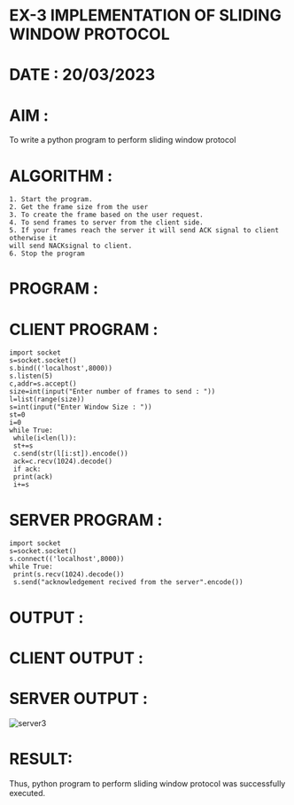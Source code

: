 # EX-3 IMPLEMENTATION OF SLIDING WINDOW PROTOCOL

# DATE : 20/03/2023

# AIM :
To write a python program to perform sliding window protocol

# ALGORITHM :
```
1. Start the program.
2. Get the frame size from the user
3. To create the frame based on the user request.
4. To send frames to server from the client side.
5. If your frames reach the server it will send ACK signal to client otherwise it
will send NACKsignal to client.
6. Stop the program
```
# PROGRAM :
# CLIENT PROGRAM :
```
import socket
s=socket.socket()
s.bind(('localhost',8000))
s.listen(5)
c,addr=s.accept()
size=int(input("Enter number of frames to send : "))
l=list(range(size))
s=int(input("Enter Window Size : "))
st=0
i=0
while True:
 while(i<len(l)):
 st+=s
 c.send(str(l[i:st]).encode())
 ack=c.recv(1024).decode()
 if ack:
 print(ack)
 i+=s

```
# SERVER PROGRAM :
```
import socket
s=socket.socket()
s.connect(('localhost',8000))
while True:
 print(s.recv(1024).decode())
 s.send("acknowledgement recived from the server".encode())

```
# OUTPUT :
# CLIENT OUTPUT :

# SERVER OUTPUT :

![server3](https://github.com/JeyaKrishnaSJ/EX-3/assets/118707091/9653e9c0-d83f-4b4b-ba4b-9e2d3a6b782d)


# RESULT:
Thus, python program to perform sliding window protocol was successfully executed.
